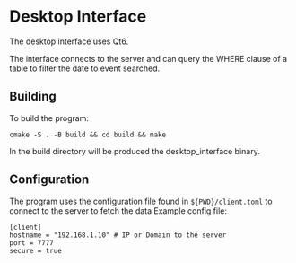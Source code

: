# Desktop Interface

The desktop interface uses Qt6.

The interface connects to the server and can query the WHERE clause of a table to filter the date to event searched.

## Building

To build the program:

```
cmake -S . -B build && cd build && make
```
In the build directory will be produced the desktop_interface binary.

## Configuration

The program uses the configuration file found in `${PWD}/client.toml` to connect to the server to fetch the data
Example config file:
```
[client]
hostname = "192.168.1.10" # IP or Domain to the server 
port = 7777
secure = true
```
